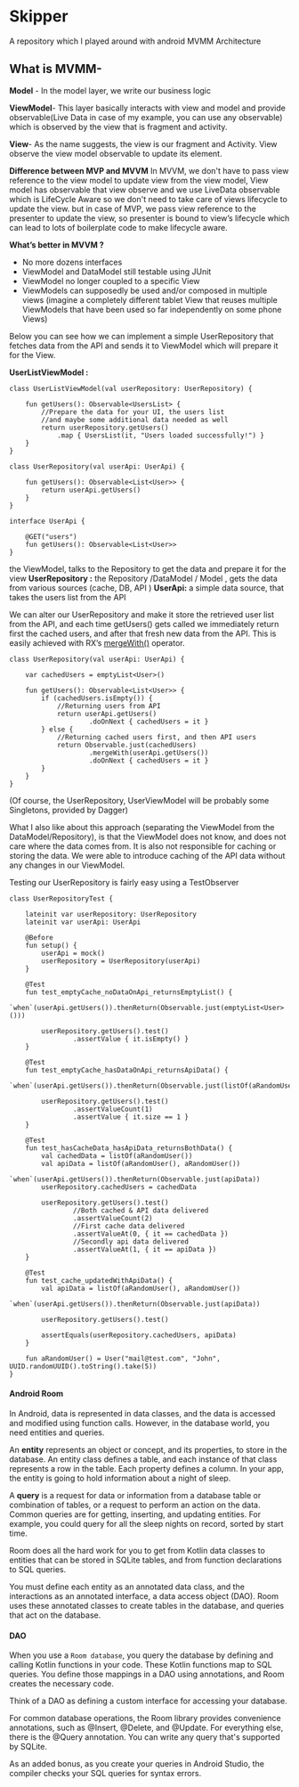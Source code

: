 # Skipper
A repository which I played around with android MVMM Architecture

## What is MVMM-
**Model** - In the model layer, we write our business logic

**ViewModel**- This layer basically interacts with view and model and provide observable(Live Data in case of my example, you can use any observable) which is observed by the view that is fragment and activity.

**View**- As the name suggests, the view is our fragment and Activity. View observe the view model observable to update its element.

**Difference between MVP and MVVM**
In MVVM, we don't have to pass view reference to the view model to update view from the view model, View model has observable that view observe and we use LiveData observable which is LifeCycle Aware so we don't need to take care of views lifecycle to update the view.
but in case of MVP, we pass view reference to the presenter to update the view, so presenter is bound to view’s lifecycle which can lead to lots of boilerplate code to make lifecycle aware.

**What’s better in MVVM ?**
- No more dozens interfaces
- ViewModel and DataModel still testable using JUnit
- ViewModel no longer coupled to a specific View
- ViewModels can supposedly be used and/or composed in multiple views (imagine a completely different tablet View that reuses     multiple ViewModels that have been used so far independently on some phone Views)


Below you can see how we can implement a simple UserRepository that fetches data from the API and sends it to ViewModel which will prepare it for the View.

**UserListViewModel :** 
```
class UserListViewModel(val userRepository: UserRepository) {

    fun getUsers(): Observable<UsersList> {
        //Prepare the data for your UI, the users list
        //and maybe some additional data needed as well
        return userRepository.getUsers()
            .map { UsersList(it, "Users loaded successfully!") }
    }
}

class UserRepository(val userApi: UserApi) {

    fun getUsers(): Observable<List<User>> {
        return userApi.getUsers()
    }
}

interface UserApi {

    @GET("users")
    fun getUsers(): Observable<List<User>>
}
```


the ViewModel, talks to the Repository to get the data and prepare it for the view
**UserRepository :** the Repository /DataModel / Model , gets the data from various sources (cache, DB, API )
**UserApi:** a simple data source, that takes the users list from the API

We can alter our UserRepository and make it store the retrieved user list from the API, and each time getUsers() gets called we immediately return first the cached users, and after that fresh new data from the API. This is easily achieved with RX’s [mergeWith()](http://reactivex.io/RxJava/2.x/javadoc/) operator.


```
class UserRepository(val userApi: UserApi) {

    var cachedUsers = emptyList<User>()

    fun getUsers(): Observable<List<User>> {
        if (cachedUsers.isEmpty()) {
            //Returning users from API
            return userApi.getUsers()
                    .doOnNext { cachedUsers = it }
        } else {
            //Returning cached users first, and then API users
            return Observable.just(cachedUsers)
                    .mergeWith(userApi.getUsers())
                    .doOnNext { cachedUsers = it }
        }
    }
}

```

(Of course, the UserRepository, UserViewModel will be probably some Singletons, provided by Dagger)

What I also like about this approach (separating the ViewModel from the DataModel/Repository), is that the ViewModel does not know, and does not care where the data comes from. It is also not responsible for caching or storing the data. We were able to introduce caching of the API data without any changes in our ViewModel.


Testing our UserRepository is fairly easy using a TestObserver


```
class UserRepositoryTest {

    lateinit var userRepository: UserRepository
    lateinit var userApi: UserApi

    @Before
    fun setup() {
        userApi = mock()
        userRepository = UserRepository(userApi)
    }

    @Test
    fun test_emptyCache_noDataOnApi_returnsEmptyList() {
        `when`(userApi.getUsers()).thenReturn(Observable.just(emptyList<User>()))

        userRepository.getUsers().test()
                .assertValue { it.isEmpty() }
    }

    @Test
    fun test_emptyCache_hasDataOnApi_returnsApiData() {
        `when`(userApi.getUsers()).thenReturn(Observable.just(listOf(aRandomUser())))

        userRepository.getUsers().test()
                .assertValueCount(1)
                .assertValue { it.size == 1 }
    }

    @Test
    fun test_hasCacheData_hasApiData_returnsBothData() {
        val cachedData = listOf(aRandomUser())
        val apiData = listOf(aRandomUser(), aRandomUser())
        `when`(userApi.getUsers()).thenReturn(Observable.just(apiData))
        userRepository.cachedUsers = cachedData

        userRepository.getUsers().test()
                //Both cached & API data delivered
                .assertValueCount(2)
                //First cache data delivered
                .assertValueAt(0, { it == cachedData })
                //Secondly api data delivered
                .assertValueAt(1, { it == apiData })
    }

    @Test
    fun test_cache_updatedWithApiData() {
        val apiData = listOf(aRandomUser(), aRandomUser())
        `when`(userApi.getUsers()).thenReturn(Observable.just(apiData))

        userRepository.getUsers().test()

        assertEquals(userRepository.cachedUsers, apiData)
    }

    fun aRandomUser() = User("mail@test.com", "John", UUID.randomUUID().toString().take(5))
}

```
#### Android Room

In Android, data is represented in data classes, and the data is accessed and modified using function calls. However, in the database world, you need entities and queries.

An **entity** represents an object or concept, and its properties, to store in the database. An entity class defines a table, and each instance of that class represents a row in the table. Each property defines a column. In your app, the entity is going to hold information about a night of sleep.

A **query** is a request for data or information from a database table or combination of tables, or a request to perform an action on the data. Common queries are for getting, inserting, and updating entities. For example, you could query for all the sleep nights on record, sorted by start time.

Room does all the hard work for you to get from Kotlin data classes to entities that can be stored in SQLite tables, and from function declarations to SQL queries.

You must define each entity as an annotated data class, and the interactions as an annotated interface, a data access object (DAO). Room uses these annotated classes to create tables in the database, and queries that act on the database.

#### DAO

When you use a `Room database`, you query the database by defining and calling Kotlin functions in your code. These Kotlin functions map to SQL queries. You define those mappings in a DAO using annotations, and Room creates the necessary code.

Think of a DAO as defining a custom interface for accessing your database.

For common database operations, the Room library provides convenience annotations, such as @Insert, @Delete, and @Update. For everything else, there is the @Query annotation. You can write any query that's supported by SQLite.

As an added bonus, as you create your queries in Android Studio, the compiler checks your SQL queries for syntax errors.
